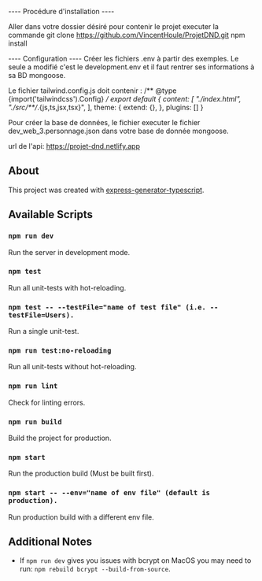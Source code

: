 
---- Procédure d'installation ----

Aller dans votre dossier désiré pour contenir le projet
executer la commande git clone https://github.com/VincentHoule/ProjetDND.git
npm install

---- Configuration ----
Créer les fichiers .env à partir des exemples. Le seule a modifié c'est le development.env et il faut rentrer
ses informations à sa BD mongoose.

Le fichier tailwind.config.js doit contenir :
/** @type {import('tailwindcss').Config} */
export default {
  content: [
      "./index.html",
      "./src/**/*.{js,ts,jsx,tsx}",
  ],
  theme: {
      extend: {},
  },
  plugins: []
}

Pour créer la base de données, le fichier executer le fichier dev_web_3.personnage.json dans 
votre base de donnée mongoose.

url de l'api: https://projet-dnd.netlify.app

## About

This project was created with [express-generator-typescript](https://github.com/seanpmaxwell/express-generator-typescript).


## Available Scripts

### `npm run dev`

Run the server in development mode.

### `npm test`

Run all unit-tests with hot-reloading.

### `npm test -- --testFile="name of test file" (i.e. --testFile=Users).`

Run a single unit-test.

### `npm run test:no-reloading`

Run all unit-tests without hot-reloading.

### `npm run lint`

Check for linting errors.

### `npm run build`

Build the project for production.

### `npm start`

Run the production build (Must be built first).

### `npm start -- --env="name of env file" (default is production).`

Run production build with a different env file.


## Additional Notes

- If `npm run dev` gives you issues with bcrypt on MacOS you may need to run: `npm rebuild bcrypt --build-from-source`. 
